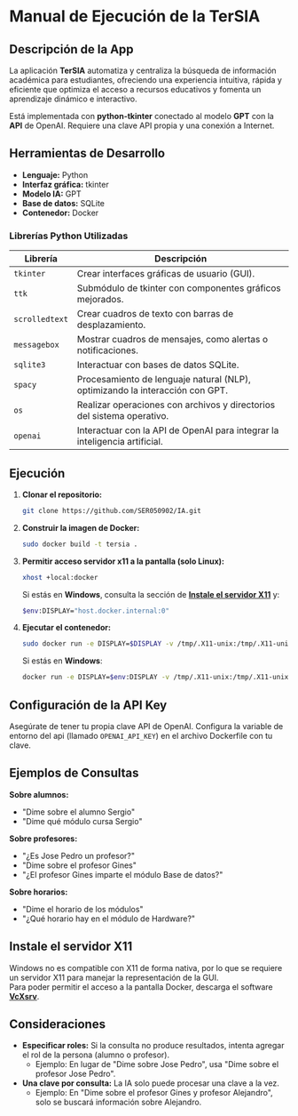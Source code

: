 # Manual de Ejecución de la TerSIA

## Descripción de la App

La aplicación **TerSIA** automatiza y centraliza la búsqueda de información académica para estudiantes, ofreciendo una experiencia intuitiva, rápida y eficiente que optimiza el acceso a recursos educativos y fomenta un aprendizaje dinámico e interactivo.

Está implementada con **python-tkinter** conectado al modelo **GPT** con la **API** de OpenAI. Requiere una clave API propia y una conexión a Internet.

## Herramientas de Desarrollo

  - **Lenguaje:** Python
  - **Interfaz gráfica:** tkinter
  - **Modelo IA:** GPT
  - **Base de datos:** SQLite
  - **Contenedor:** Docker

### Librerías Python Utilizadas

| Librería        | Descripción                                                                                                                               |
|-----------------|-------------------------------------------------------------------------------------------------------------------------------------------|
| `tkinter`       | Crear interfaces gráficas de usuario (GUI).                                                                                             |
| `ttk`           | Submódulo de tkinter con componentes gráficos mejorados.                                                                                   |
| `scrolledtext` | Crear cuadros de texto con barras de desplazamiento.                                                                                     |
| `messagebox`   | Mostrar cuadros de mensajes, como alertas o notificaciones.                                                                               |
| `sqlite3`       | Interactuar con bases de datos SQLite.                                                                                                   |
| `spacy`         | Procesamiento de lenguaje natural (NLP), optimizando la interacción con GPT.                                                            |
| `os`            | Realizar operaciones con archivos y directorios del sistema operativo.                                                                   |
| `openai`        | Interactuar con la API de OpenAI para integrar la inteligencia artificial.                                                                |

## Ejecución

1.  **Clonar el repositorio:**  

    ```bash
    git clone https://github.com/SER050902/IA.git
    ```

2.  **Construir la imagen de Docker:**  

    ```bash
    sudo docker build -t tersia .
    ```

3.  **Permitir acceso servidor x11 a la pantalla (solo Linux):**  

    ```bash
    xhost +local:docker
    ```

    Si estás en **Windows**, consulta la sección de [**Instale el servidor X11**](#instale-el-servidor-x11) y:
     ```bash
    $env:DISPLAY="host.docker.internal:0"
    ```

5.  **Ejecutar el contenedor:**  

    ```bash
    sudo docker run -e DISPLAY=$DISPLAY -v /tmp/.X11-unix:/tmp/.X11-unix tersia
    ```

    Si estás en **Windows**:
     ```bash
    docker run -e DISPLAY=$env:DISPLAY -v /tmp/.X11-unix:/tmp/.X11-unix tersia
    ```

## Configuración de la API Key

Asegúrate de tener tu propia clave API de OpenAI. Configura la variable de entorno del api (llamado `OPENAI_API_KEY`) en el archivo Dockerfile con tu clave.

## Ejemplos de Consultas

**Sobre alumnos:**

  - "Dime sobre el alumno Sergio"
  - "Dime qué módulo cursa Sergio"

**Sobre profesores:**

  - "¿Es Jose Pedro un profesor?"
  - "Dime sobre el profesor Gines"
  - "¿El profesor Gines imparte el módulo Base de datos?"

**Sobre horarios:**

  - "Dime el horario de los módulos"
  - "¿Qué horario hay en el módulo de Hardware?"

## Instale el servidor X11
Windows no es compatible con X11 de forma nativa, por lo que se requiere un servidor X11 para manejar la representación de la GUI.  
Para poder permitir el acceso a la pantalla Docker, descarga el software [**VcXsrv**](./Instalación%20VcXsrv.md).

## Consideraciones

  - **Especificar roles:** Si la consulta no produce resultados, intenta agregar el rol de la persona (alumno o profesor).
      - Ejemplo: En lugar de "Dime sobre Jose Pedro", usa "Dime sobre el profesor Jose Pedro".
  - **Una clave por consulta:** La IA solo puede procesar una clave a la vez.
      - Ejemplo: En "Dime sobre el profesor Gines y profesor Alejandro", solo se buscará información sobre Alejandro.
